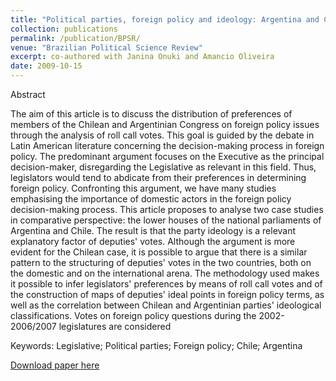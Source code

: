 ```yaml
---
title: "Political parties, foreign policy and ideology: Argentina and Chile in comparative perspective"
collection: publications
permalink: /publication/BPSR/
venue: "Brazilian Political Science Review"
excerpt: co-authored with Janina Onuki and Amancio Oliveira
date: 2009-10-15
---
```


Abstract

The aim of this article is to discuss the distribution of preferences of members of the Chilean and Argentinian Congress on foreign policy issues through the analysis of roll call votes. This goal is guided by the debate in Latin American literature concerning the decision-making process in foreign policy. The predominant argument focuses on the Executive as the principal decision-maker, disregarding the Legislative as relevant in this field. Thus, legislators would tend to abdicate from their preferences in determining foreign policy. Confronting this argument, we have many studies emphasising the importance of domestic actors in the foreign policy decision-making process. This article proposes to analyse two case studies in comparative perspective: the lower houses of the national parliaments of Argentina and Chile. The result is that the party ideology is a relevant explanatory factor of deputies' votes. Although the argument is more evident for the Chilean case, it is possible to argue that there is a similar pattern to the structuring of deputies' votes in the two countries, both on the domestic and on the international arena. The methodology used makes it possible to infer legislators' preferences by means of roll call votes and of the construction of maps of deputies' ideal points in foreign policy terms, as well as the correlation between Chilean and Argentinian parties' ideological classifications. Votes on foreign policy questions during the 2002-2006/2007 legislatures are considered 

Keywords: Legislative; Political parties; Foreign policy; Chile; Argentina


[Download paper here](http://socialsciences.scielo.org/pdf/s_bpsr/v4nse/a09.pdf)
